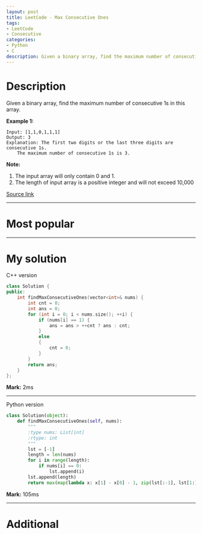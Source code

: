 ```yaml
---
layout: post
title: LeetCode - Max Consecutive Ones
tags:
- LeetCode
- Consecutive
categories:
- Python
- C
description: Given a binary array, find the maximum number of consecutive 1s in this array.
---
```



# Description
Given a binary array, find the maximum number of consecutive 1s in this array.

**Example 1:**

```
Input: [1,1,0,1,1,1]
Output: 3
Explanation: The first two digits or the last three digits are consecutive 1s.
    The maximum number of consecutive 1s is 3.
```

**Note:**

1. The input array will only contain 0 and 1.
2. The length of input array is a positive integer and will not exceed 10,000

[Source link](https://leetcode.com/problems/max-consecutive-ones/#/description)

__________

# Most popular



__________


# My solution

C++ version

```c++
class Solution {
public:
	int findMaxConsecutiveOnes(vector<int>& nums) {
		int cnt = 0;
		int ans = 0;
		for (int i = 0; i < nums.size(); ++i) {
			if (nums[i] == 1) {
				ans = ans > ++cnt ? ans : cnt;
			}
			else
			{
				cnt = 0;
			}
		}
		return ans;
	}
};
```

**Mark:** 2ms

****

Python version

```python
class Solution(object):
    def findMaxConsecutiveOnes(self, nums):
        """
        :type nums: List[int]
        :rtype: int
        """
        lst = [-1]
        length = len(nums)
        for i in range(length):
            if nums[i] == 0:
                lst.append(i)
        lst.append(length)
        return max(map(lambda x: x[1] - x[0] - 1, zip(lst[:-1], lst[1:])))
```

**Mark:** 105ms

__________
# Additional

